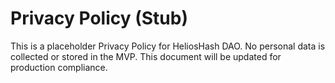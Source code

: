 # Privacy Policy (Stub)

This is a placeholder Privacy Policy for HeliosHash DAO. No personal data is collected or stored in the MVP. This document will be updated for production compliance.
